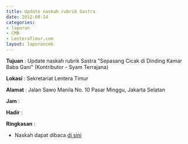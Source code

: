 ```yaml
---
title: Update naskah rubrik Sastra
date: 2012-08-14
categories:
- laporan
- CMB
- LenteraTimur.com
layout: laporancmb
---
```


**Tujuan** : Update naskah rubrik Sastra "Sepasang Cicak di Dinding Kamar Baba Gani" (Kontributor - Syam Terrajana)

**Lokasi** : Sekretariat Lentera Timur 

**Alamat** : Jalan Sawo Manila No. 10 Pasar Minggu, Jakarta Selatan

**Jam** : 

**Hadir** :  


**Ringkasan** : 
* Naskah dapat dibaca [di sini](http://www.lenteratimur.com/2012/08/sepasang-cicak-di-dinding-kamar-baba-gani/)
